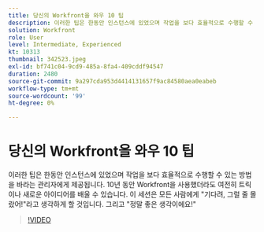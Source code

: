 ```yaml
---
title: 당신의 Workfront을 와우 10 팁
description: 이러한 팁은 한동안 인스턴스에 있었으며 작업을 보다 효율적으로 수행할 수 있는 방법을 바라는 관리자에게 제공됩니다.
solution: Workfront
role: User
level: Intermediate, Experienced
kt: 10313
thumbnail: 342523.jpeg
exl-id: bf741c04-9cd9-485a-8fa4-409cddf94547
duration: 2480
source-git-commit: 9a297cda953d4414131657f9ac84580aea0eabeb
workflow-type: tm+mt
source-wordcount: '99'
ht-degree: 0%

---
```


# 당신의 Workfront을 와우 10 팁

이러한 팁은 한동안 인스턴스에 있었으며 작업을 보다 효율적으로 수행할 수 있는 방법을 바라는 관리자에게 제공됩니다. 10년 동안 Workfront을 사용했더라도 여전히 트릭이나 새로운 아이디어를 배울 수 있습니다. 이 세션은 모든 사람에게 &quot;기다려, 그럴 줄 몰랐어!&quot;라고 생각하게 할 것입니다. 그리고 &quot;정말 좋은 생각이에요!&quot;

>[!VIDEO](https://video.tv.adobe.com/v/342523/?quality=12&learn=on)
